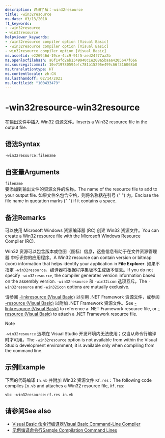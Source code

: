 ```yaml
---
description: 详细了解：-win32resource
title: -win32resource
ms.date: 03/13/2018
f1_keywords:
- -win32resource
- win32resource
helpviewer_keywords:
- /win32resource compiler option [Visual Basic]
- -win32resource compiler option [Visual Basic]
- win32resource compiler option [Visual Basic]
ms.assetid: e226946d-19ce-4cc9-91f5-aed24f77aa2b
ms.openlocfilehash: a6f14fd2eb1349940c1e208a5baaa4205647f666
ms.sourcegitcommit: 10e719780594efc781b15295e499c66f316068b8
ms.translationtype: HT
ms.contentlocale: zh-CN
ms.lasthandoff: 02/14/2021
ms.locfileid: "100433479"
---
```

# <a name="-win32resource"></a><span data-ttu-id="866b4-103">-win32resource</span><span class="sxs-lookup"><span data-stu-id="866b4-103">-win32resource</span></span>

<span data-ttu-id="866b4-104">在输出文件中插入 Win32 资源文件。</span><span class="sxs-lookup"><span data-stu-id="866b4-104">Inserts a Win32 resource file in the output file.</span></span>  
  
## <a name="syntax"></a><span data-ttu-id="866b4-105">语法</span><span class="sxs-lookup"><span data-stu-id="866b4-105">Syntax</span></span>  
  
```console  
-win32resource:filename  
```  
  
## <a name="arguments"></a><span data-ttu-id="866b4-106">自变量</span><span class="sxs-lookup"><span data-stu-id="866b4-106">Arguments</span></span>  

 `filename`  
 <span data-ttu-id="866b4-107">要添加到输出文件的资源文件的名称。</span><span class="sxs-lookup"><span data-stu-id="866b4-107">The name of the resource file to add to your output file.</span></span> <span data-ttu-id="866b4-108">如果文件名包含空格，则将名称括在引号 (" ") 内。</span><span class="sxs-lookup"><span data-stu-id="866b4-108">Enclose the file name in quotation marks (" ") if it contains a space.</span></span>  
  
## <a name="remarks"></a><span data-ttu-id="866b4-109">备注</span><span class="sxs-lookup"><span data-stu-id="866b4-109">Remarks</span></span>  

 <span data-ttu-id="866b4-110">可以使用 Microsoft Windows 资源编译器 (RC) 创建 Win32 资源文件。</span><span class="sxs-lookup"><span data-stu-id="866b4-110">You can create a Win32 resource file with the Microsoft Windows Resource Compiler (RC).</span></span>  
  
 <span data-ttu-id="866b4-111">Win32 资源可以包含版本或位图（图标）信息，这些信息有助于在文件资源管理器  中标识你的应用程序。</span><span class="sxs-lookup"><span data-stu-id="866b4-111">A Win32 resource can contain version or bitmap (icon) information that helps identify your application in **File Explorer**.</span></span> <span data-ttu-id="866b4-112">如果不指定 `-win32resource`，编译器将根据程序集版本生成版本信息。</span><span class="sxs-lookup"><span data-stu-id="866b4-112">If you do not specify `-win32resource`, the compiler generates version information based on the assembly version.</span></span> <span data-ttu-id="866b4-113">`-win32resource` 和 `-win32icon` 选项互斥。</span><span class="sxs-lookup"><span data-stu-id="866b4-113">The `-win32resource` and `-win32icon` options are mutually exclusive.</span></span>  
  
 <span data-ttu-id="866b4-114">请参阅 [-linkresource (Visual Basic)](linkresource.md) 以引用 .NET Framework 资源文件，或参阅 [-resource (Visual Basic)](resource.md) 以附加 .NET Framework 资源文件。</span><span class="sxs-lookup"><span data-stu-id="866b4-114">See [-linkresource (Visual Basic)](linkresource.md) to reference a .NET Framework resource file, or [-resource (Visual Basic)](resource.md) to attach a .NET Framework resource file.</span></span>  
  
> [!NOTE]
> <span data-ttu-id="866b4-115">`-win32resource` 选项在 Visual Studio 开发环境内无法使用；仅当从命令行编译时才可用。</span><span class="sxs-lookup"><span data-stu-id="866b4-115">The `-win32resource` option is not available from within the Visual Studio development environment; it is available only when compiling from the command line.</span></span>  
  
## <a name="example"></a><span data-ttu-id="866b4-116">示例</span><span class="sxs-lookup"><span data-stu-id="866b4-116">Example</span></span>  

 <span data-ttu-id="866b4-117">下面的代码编译 `In.vb` 并附加 Win32 资源文件 `Rf.res`：</span><span class="sxs-lookup"><span data-stu-id="866b4-117">The following code compiles `In.vb` and attaches a Win32 resource file, `Rf.res`:</span></span>  
  
```console  
vbc -win32resource:rf.res in.vb  
```  
  
## <a name="see-also"></a><span data-ttu-id="866b4-118">请参阅</span><span class="sxs-lookup"><span data-stu-id="866b4-118">See also</span></span>

- [<span data-ttu-id="866b4-119">Visual Basic 命令行编译器</span><span class="sxs-lookup"><span data-stu-id="866b4-119">Visual Basic Command-Line Compiler</span></span>](index.md)
- [<span data-ttu-id="866b4-120">示例编译命令行</span><span class="sxs-lookup"><span data-stu-id="866b4-120">Sample Compilation Command Lines</span></span>](sample-compilation-command-lines.md)
